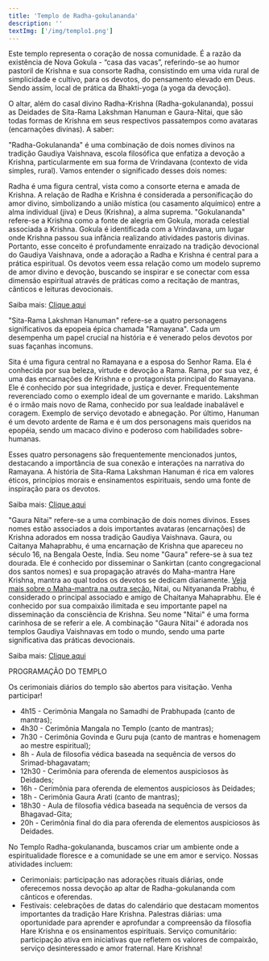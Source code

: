 ```yaml
---
title: 'Templo de Radha-gokulananda'
description: ''
textImg: ['/img/templo1.png']
---
```

Este templo representa o coração de nossa comunidade. É a razão da existência de Nova Gokula - “casa das vacas”, referindo-se ao humor pastoril de Krishna e sua consorte Radha, consistindo em uma vida rural de simplicidade e cultivo, para os devotos, do pensamento elevado em Deus. Sendo assim, local de prática da Bhakti-yoga (a yoga da devoção).

O altar, além do casal divino Radha-Krishna (Radha-gokulananda), possui as Deidades de Sita-Rama Lakshman Hanuman e Gaura-Nitai, que são todas formas de Krishna em seus respectivos passatempos como avataras (encarnações divinas). A saber:

"Radha-Gokulananda" é uma combinação de dois nomes divinos na tradição Gaudiya Vaishnava, escola filosófica que enfatiza a devoção a Krishna, particularmente em sua forma de Vrindavana (contexto de vida simples, rural). Vamos entender o significado desses dois nomes:
 
Radha é uma figura central, vista como a consorte eterna e amada de Krishna.
A relação de Radha e Krishna é considerada a personificação do amor divino, simbolizando a união mística (ou casamento alquímico) entre a alma individual (jiva) e Deus (Krishna), a alma suprema.
"Gokulananda" refere-se a Krishna como a fonte de alegria em Gokula, morada celestial associada a Krishna.
Gokula é identificada com a Vrindavana, um lugar onde Krishna passou sua infância realizando atividades pastoris divinas.
Portanto, esse conceito é profundamente enraizado na tradição devocional do Gaudiya Vaishnava, onde a adoração a Radha e Krishna é central para a prática espiritual. Os devotos veem essa relação como um modelo supremo de amor divino e devoção, buscando se inspirar e se conectar com essa dimensão espiritual através de práticas como a recitação de mantras, cânticos e leituras devocionais.

Saiba mais: 
[Clique aqui](https://www.sankirtana.com.br/br/produto/2939/krishna-book-volume-1/krishna/)

"Sita-Rama Lakshman Hanuman" refere-se a quatro personagens significativos da epopeia épica chamada "Ramayana". Cada um desempenha um papel crucial na história e é venerado pelos devotos por suas façanhas incomuns. 

Sita é uma figura central no Ramayana e a esposa do Senhor Rama. Ela é conhecida por sua beleza, virtude e devoção a Rama.
Rama, por sua vez, é uma das encarnações de Krishna e o protagonista principal do Ramayana.
Ele é conhecido por sua integridade, justiça e dever. Frequentemente reverenciado como o exemplo ideal de um governante e marido.
Lakshman é o irmão mais novo de Rama, conhecido por sua lealdade inabalável e coragem.
Exemplo de serviço devotado e abnegação.
Por último, Hanuman é um devoto ardente de Rama e é um dos personagens mais queridos na epopéia, sendo um macaco divino e poderoso com habilidades sobre-humanas.

Esses quatro personagens são frequentemente mencionados juntos, destacando a importância de sua conexão e interações na narrativa do Ramayana. A história de Sita-Rama Lakshman Hanuman é rica em valores éticos, princípios morais e ensinamentos espirituais, sendo uma fonte de inspiração para os devotos.

Saiba mais: 
[Clique aqui](https://www.sankirtana.com.br/br/produto/2953/ramayana/ramayana/)

"Gaura Nitai" refere-se a uma combinação de dois nomes divinos. Esses nomes estão associados a dois importantes avataras (encarnações) de Krishna adorados em nossa tradição Gaudiya Vaishnava.
Gaura, ou Caitanya Mahaprabhu, é uma encarnação de Krishna que apareceu no século 16, na Bengala Oeste, Índia. Seu nome "Gaura" refere-se à sua tez dourada. Ele é conhecido por disseminar o Sankirtan (canto congregacional dos santos nomes) e sua propagação através do Maha-mantra Hare Krishna, mantra ao qual todos os devotos se dedicam diariamente. [Veja mais sobre o Maha-mantra na outra seção.](generic2?id=mahamantra)
Nitai, ou Nityananda Prabhu, é considerado o principal associado e amigo de Chaitanya Mahaprabhu. Ele é conhecido por sua compaixão ilimitada e seu importante papel na disseminação da consciência de Krishna. Seu nome "Nitai" é uma forma carinhosa de se referir a ele. 
A combinação "Gaura Nitai" é adorada nos templos Gaudiya Vaishnavas em todo o mundo, sendo uma parte significativa das práticas devocionais.


Saiba mais: 
[Clique aqui](https://www.sankirtana.com.br/br/produto/2765/ensinamentos-do-sr-caitanya-nova-edicao/caitanya/)

PROGRAMAÇÃO DO TEMPLO

Os cerimoniais diários do templo são abertos para visitação. Venha participar!

- 4h15 - Cerimônia Mangala no Samadhi de Prabhupada (canto de mantras);
- 4h30 - Cerimônia Mangala no Templo (canto de mantras);
- 7h30 - Cerimônia Govinda e Guru puja (canto de mantras e homenagem ao mestre espiritual);
- 8h - Aula de filosofia védica baseada na sequência de versos do Srimad-bhagavatam;
- 12h30 - Cerimônia para oferenda de elementos auspiciosos às Deidades;
- 16h - Cerimônia para oferenda de elementos auspiciosos às Deidades;
- 18h - Cerimônia Gaura Arati (canto de mantras);
- 18h30 - Aula de filosofia védica baseada na sequência de versos da Bhagavad-Gita;
- 20h - Cerimônia final do dia para oferenda de elementos auspiciosos às Deidades.

No Templo Radha-gokulananda, buscamos criar um ambiente onde a espiritualidade floresce e a comunidade se une em amor e serviço. Nossas atividades incluem:

- Cerimoniais: participação nas adorações rituais diárias, onde oferecemos nossa devoção ap altar de Radha-gokulananda com cânticos e oferendas.
- Festivais: celebrações de datas do calendário que destacam momentos importantes da tradição Hare Krishna.
Palestras diárias: uma oportunidade para aprender e aprofundar a compreensão da filosofia Hare Krishna e os ensinamentos espirituais.
Serviço comunitário: participação ativa em iniciativas que refletem os valores de compaixão, serviço desinteressado e amor fraternal.
Hare Krishna!